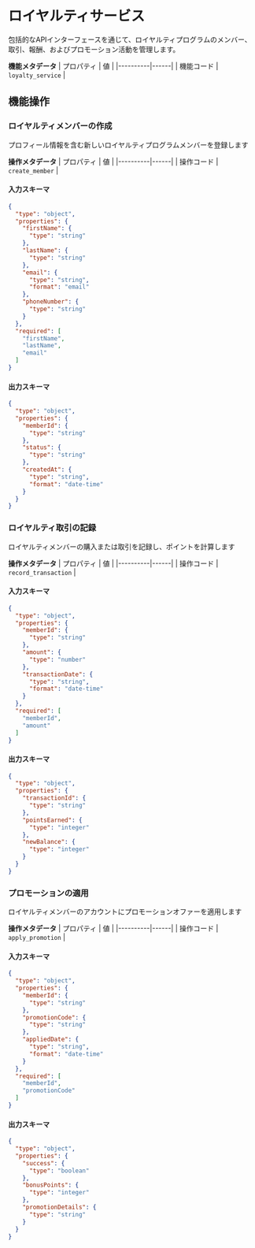 # ロイヤルティサービス
包括的なAPIインターフェースを通じて、ロイヤルティプログラムのメンバー、取引、報酬、およびプロモーション活動を管理します。

**機能メタデータ**
| プロパティ | 値 |
|----------|------|
| 機能コード | `loyalty_service` |

## 機能操作

### ロイヤルティメンバーの作成
プロフィール情報を含む新しいロイヤルティプログラムメンバーを登録します

**操作メタデータ**
| プロパティ | 値 |
|----------|------|
| 操作コード | `create_member` |

#### 入力スキーマ
```json operation input schema
{
  "type": "object",
  "properties": {
    "firstName": {
      "type": "string"
    },
    "lastName": {
      "type": "string"
    },
    "email": {
      "type": "string",
      "format": "email"
    },
    "phoneNumber": {
      "type": "string"
    }
  },
  "required": [
    "firstName",
    "lastName",
    "email"
  ]
}
```

#### 出力スキーマ
```json operation output schema
{
  "type": "object",
  "properties": {
    "memberId": {
      "type": "string"
    },
    "status": {
      "type": "string"
    },
    "createdAt": {
      "type": "string",
      "format": "date-time"
    }
  }
}
```
### ロイヤルティ取引の記録
ロイヤルティメンバーの購入または取引を記録し、ポイントを計算します

**操作メタデータ**
| プロパティ | 値 |
|----------|------|
| 操作コード | `record_transaction` |

#### 入力スキーマ
```json operation input schema
{
  "type": "object",
  "properties": {
    "memberId": {
      "type": "string"
    },
    "amount": {
      "type": "number"
    },
    "transactionDate": {
      "type": "string",
      "format": "date-time"
    }
  },
  "required": [
    "memberId",
    "amount"
  ]
}
```

#### 出力スキーマ
```json operation output schema
{
  "type": "object",
  "properties": {
    "transactionId": {
      "type": "string"
    },
    "pointsEarned": {
      "type": "integer"
    },
    "newBalance": {
      "type": "integer"
    }
  }
}
```
### プロモーションの適用
ロイヤルティメンバーのアカウントにプロモーションオファーを適用します

**操作メタデータ**
| プロパティ | 値 |
|----------|------|
| 操作コード | `apply_promotion` |

#### 入力スキーマ
```json operation input schema
{
  "type": "object",
  "properties": {
    "memberId": {
      "type": "string"
    },
    "promotionCode": {
      "type": "string"
    },
    "appliedDate": {
      "type": "string",
      "format": "date-time"
    }
  },
  "required": [
    "memberId",
    "promotionCode"
  ]
}
```

#### 出力スキーマ
```json operation output schema
{
  "type": "object",
  "properties": {
    "success": {
      "type": "boolean"
    },
    "bonusPoints": {
      "type": "integer"
    },
    "promotionDetails": {
      "type": "string"
    }
  }
}
```